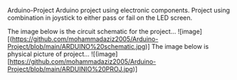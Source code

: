 Arduino-Project
Arduino project using electronic components. Project using combination in joystick to either pass or fail on the LED screen.

The image below is the circuit schematic for the project...
![image][(https://github.com/mohammadaziz2005/Arduino-Project/blob/main/ARDUINO%20schematic.jpg)]
The image below is physical picture of project...
![(image][https://github.com/mohammadaziz2005/Arduino-Project/blob/main/ARDUINIO%20PROJ.jpg)]
